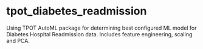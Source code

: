 # tpot_diabetes_readmission
Using TPOT AutoML package for determining best configured ML model for Diabetes Hospital Readmission data. Includes feature engineering, scaling and PCA.
